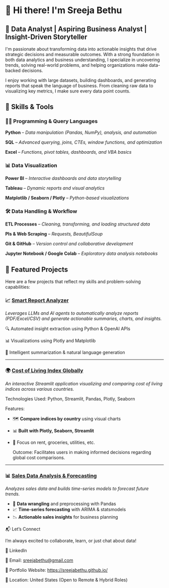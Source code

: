 # 👋 Hi there! I'm **Sreeja Bethu**

## 🎯 **Data Analyst | Aspiring Business Analyst | Insight-Driven Storyteller**

I'm passionate about transforming data into actionable insights that drive strategic decisions and measurable outcomes. With a strong foundation in both data analytics and business understanding, I specialize in uncovering trends, solving real-world problems, and helping organizations make data-backed decisions.

I enjoy working with large datasets, building dashboards, and generating reports that speak the language of business. From cleaning raw data to visualizing key metrics, I make sure every data point counts.

## 🧰 **Skills & Tools**

### 👩‍💻 Programming & Query Languages

 **Python** – *Data manipulation (Pandas, NumPy), analysis, and automation*
 
 **SQL** – *Advanced querying, joins, CTEs, window functions, and optimization*
 
 **Excel** – *Functions, pivot tables, dashboards, and VBA basics*


### 📊 Data Visualization

   **Power BI** – *Interactive dashboards and data storytelling*
   
 **Tableau** – *Dynamic reports and visual analytics*
   
**Matplotlib / Seaborn / Plotly** – *Python-based visualizations*


### 🛠️ Data Handling & Workflow

  **ETL Processes** – *Cleaning, transforming, and loading structured data*
   
  **PIs & Web Scraping** – *Requests, BeautifulSoup*
   
  **Git & GitHub** – *Version control and collaborative development*
   
   **Jupyter Notebook / Google Colab** – *Exploratory data analysis notebooks*


## 💼 **Featured Projects**

Here are a few projects that reflect my skills and problem-solving capabilities:

### 📈 **[Smart Report Analyzer](https://github.com/SreejaBethu/Smart-Report-Analyzer)**

*Leverages LLMs and AI agents to automatically analyze reports (PDF/Excel/CSV) and generate actionable summaries, charts, and insights.*

   🔍 Automated insight extraction using Python & OpenAI APIs

   📊 Visualizations using Plotly and Matplotlib

   🤖 Intelligent summarization & natural language generation

---

### 🌍 **[Cost of Living Index Globally](https://github.com/SreejaBethu/Cost-Of-Living-Index-Globally)**  
*An interactive Streamlit application visualizing and comparing cost of living indices across various countries.*

   Technologies Used: Python, Streamlit, Pandas, Plotly, Seaborn​

   Features:

- 🗺️ **Compare indices by country** using visual charts  
- 📊 **Built with Plotly, Seaborn, Streamlit**  
- 🧮 Focus on rent, groceries, utilities, etc.

   Outcome: Facilitates users in making informed decisions regarding global cost comparisons.
---


### 📊 **[Sales Data Analysis & Forecasting](https://github.com/SreejaBethu/Sales-Data-Analysis-Forecasting)**  
*Analyzes sales data and builds time-series models to forecast future trends.*
- 🧼 **Data wrangling** and preprocessing with Pandas  
- 📈 **Time-series forecasting** with ARIMA & statsmodels  
- 📉 **Actionable sales insights** for business planning  


📬 Let’s Connect

I’m always excited to collaborate, learn, or just chat about data!

   🔗 LinkedIn

   📧 Email: sreejabethu@gmail.com

   🧠 Portfolio Website: https://sreejabethu.github.io/

   📍 Location: United States (Open to Remote & Hybrid Roles)
